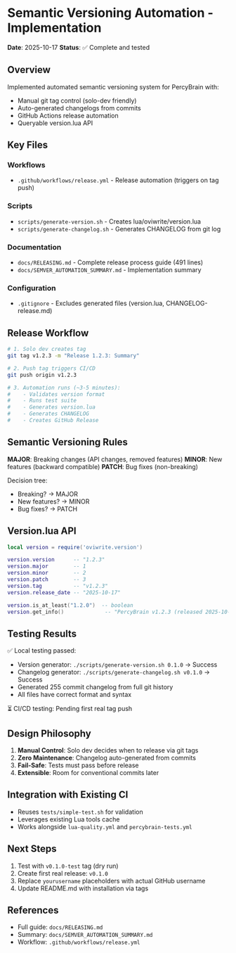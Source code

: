 # Semantic Versioning Automation - Implementation

**Date**: 2025-10-17
**Status**: ✅ Complete and tested

## Overview

Implemented automated semantic versioning system for PercyBrain with:
- Manual git tag control (solo-dev friendly)
- Auto-generated changelogs from commits
- GitHub Actions release automation
- Queryable version.lua API

## Key Files

### Workflows
- `.github/workflows/release.yml` - Release automation (triggers on tag push)

### Scripts
- `scripts/generate-version.sh` - Creates lua/oviwrite/version.lua
- `scripts/generate-changelog.sh` - Generates CHANGELOG from git log

### Documentation
- `docs/RELEASING.md` - Complete release process guide (491 lines)
- `docs/SEMVER_AUTOMATION_SUMMARY.md` - Implementation summary

### Configuration
- `.gitignore` - Excludes generated files (version.lua, CHANGELOG-release.md)

## Release Workflow

```bash
# 1. Solo dev creates tag
git tag v1.2.3 -m "Release 1.2.3: Summary"

# 2. Push tag triggers CI/CD
git push origin v1.2.3

# 3. Automation runs (~3-5 minutes):
#    - Validates version format
#    - Runs test suite
#    - Generates version.lua
#    - Generates CHANGELOG
#    - Creates GitHub Release
```

## Semantic Versioning Rules

**MAJOR**: Breaking changes (API changes, removed features)
**MINOR**: New features (backward compatible)
**PATCH**: Bug fixes (non-breaking)

Decision tree:
- Breaking? → MAJOR
- New features? → MINOR
- Bug fixes? → PATCH

## Version.lua API

```lua
local version = require('oviwrite.version')

version.version      -- "1.2.3"
version.major        -- 1
version.minor        -- 2
version.patch        -- 3
version.tag          -- "v1.2.3"
version.release_date -- "2025-10-17"

version.is_at_least("1.2.0")  -- boolean
version.get_info()             -- "PercyBrain v1.2.3 (released 2025-10-17)"
```

## Testing Results

✅ Local testing passed:
- Version generator: `./scripts/generate-version.sh 0.1.0` → Success
- Changelog generator: `./scripts/generate-changelog.sh v0.1.0` → Success
- Generated 255 commit changelog from full git history
- All files have correct format and syntax

⏳ CI/CD testing: Pending first real tag push

## Design Philosophy

1. **Manual Control**: Solo dev decides when to release via git tags
2. **Zero Maintenance**: Changelog auto-generated from commits
3. **Fail-Safe**: Tests must pass before release
4. **Extensible**: Room for conventional commits later

## Integration with Existing CI

- Reuses `tests/simple-test.sh` for validation
- Leverages existing Lua tools cache
- Works alongside `lua-quality.yml` and `percybrain-tests.yml`

## Next Steps

1. Test with `v0.1.0-test` tag (dry run)
2. Create first real release: `v0.1.0`
3. Replace `yourusername` placeholders with actual GitHub username
4. Update README.md with installation via tags

## References

- Full guide: `docs/RELEASING.md`
- Summary: `docs/SEMVER_AUTOMATION_SUMMARY.md`
- Workflow: `.github/workflows/release.yml`
